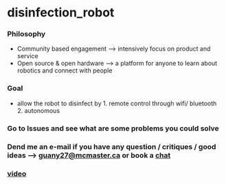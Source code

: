 # disinfection_robot

### Philosophy 
- Community based engagement --> intensively focus on product and service
- Open source & open hardware --> a platform for anyone to learn about robotics and connect with people

### Goal
-  allow the robot to disinfect by 1. remote control through wifi/ bluetooth 2. autonomous 

### Go to Issues and see what are some problems you could solve
### Dend me an e-mail if you have any question / critiques / good ideas --> guany27@mcmaster.ca or book a [chat](https://calendly.com/gyx/30min)



### [video](https://www.youtube.com/watch?v=QKO-qRm2GsA)
###

